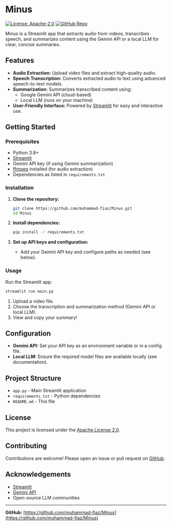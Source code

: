 # Minus

[![License: Apache-2.0](https://img.shields.io/badge/License-Apache_2.0-blue.svg)](LICENSE)
[![GitHub Repo](https://img.shields.io/badge/GitHub-muhammad--fiaz%2FMinus-blue?logo=github)](https://github.com/muhammad-fiaz/Minus)

Minus is a Streamlit app that extracts audio from videos, transcribes speech, and summarizes content using the Gemini API or a local LLM for clear, concise summaries.

## Features

- **Audio Extraction:** Upload video files and extract high-quality audio.
- **Speech Transcription:** Converts extracted audio to text using advanced speech-to-text models.
- **Summarization:** Summarizes transcribed content using:
  - Google Gemini API (cloud-based)
  - Local LLM (runs on your machine)
- **User-Friendly Interface:** Powered by [Streamlit](https://streamlit.io/) for easy and interactive use.

## Getting Started

### Prerequisites

- Python 3.8+
- [Streamlit](https://streamlit.io/)
- Gemini API key (if using Gemini summarization)
- [ffmpeg](https://ffmpeg.org/) installed (for audio extraction)
- Dependencies as listed in `requirements.txt`

### Installation

1. **Clone the repository:**
   ```bash
   git clone https://github.com/muhammad-fiaz/Minus.git
   cd Minus
   ```

2. **Install dependencies:**
   ```bash
   pip install -r requirements.txt
   ```

3. **Set up API keys and configuration:**
   - Add your Gemini API key and configure paths as needed (see below).

### Usage

Run the Streamlit app:

```bash
streamlit run main.py
```

1. Upload a video file.
2. Choose the transcription and summarization method (Gemini API or local LLM).
3. View and copy your summary!

## Configuration

- **Gemini API:** Set your API key as an environment variable or in a config file.
- **Local LLM:** Ensure the required model files are available locally (see documentation).

## Project Structure

- `app.py` - Main Streamlit application
- `requirements.txt` - Python dependencies
- `README.md` - This file

## License

This project is licensed under the [Apache License 2.0](LICENSE).

## Contributing

Contributions are welcome! Please open an issue or pull request on [GitHub](https://github.com/muhammad-fiaz/Minus).

## Acknowledgements

- [Streamlit](https://streamlit.io/)
- [Gemini API](https://ai.google.dev/gemini-api/docs)
- Open-source LLM communities

---

**GitHub:** [https://github.com/muhammad-fiaz/Minus](https://github.com/muhammad-fiaz/Minus)